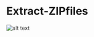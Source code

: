 # Extract-ZIPfiles

![alt text]([http://url/to/img.png](https://media-exp1.licdn.com/dms/image/C560BAQG6j67ythLzLA/company-logo_200_200/0/1583239295410?e=2147483647&v=beta&t=b1-auWk61TntVovs04HZyR06Wm-Nej1lqrCyuyZI-Kg))
